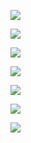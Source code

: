 ![](tmpvc9u9f45/931edd4f8177771a0cbfbe983ca5c1e35c7971ccb4336c337b78a0fab9d15801.jpg)  

![](tmpvc9u9f45/85cebc5d7bc37a1eb140233e856278039bfec714487f664cfcd6804ca9e16532.jpg)  

![](tmpvc9u9f45/bb608c0041f8f724353c4d7c95a4384c344e6926f07c38c76a503e030c73e8cd.jpg)  

![](tmpvc9u9f45/82e1d6d688ef85a33d4077529ce0b8729a172074de68011ad9c3105e1f8a39e1.jpg)  

![](tmpvc9u9f45/dedbeed09f2078a5d4d4e8b217d8ae117198231f5e53b223ac34280af8f03c94.jpg)  

![](tmpvc9u9f45/27d3b5cb772e24e202d5344349c5acf19b1253c2f6f2b4f2ca398b6993b91d25.jpg)  

![](tmpvc9u9f45/20b196376219aaeb4d913dbdc6a8118f650a9e0264b314cd2a155372e1b530a7.jpg)  